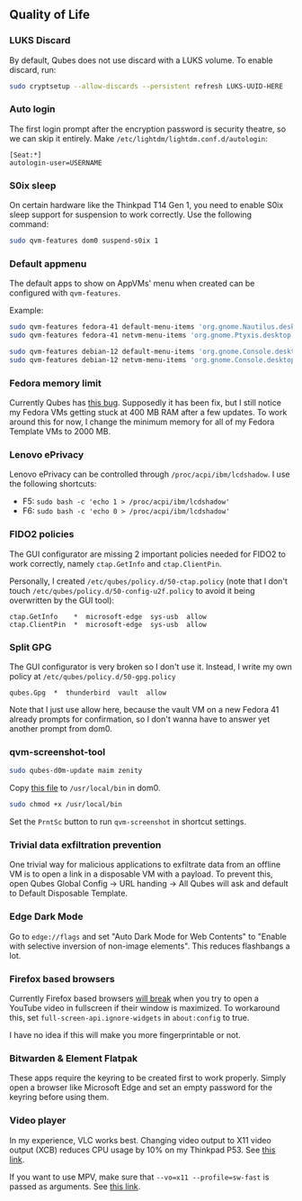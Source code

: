 ## Quality of Life

### LUKS Discard

By default, Qubes does not use discard with a LUKS volume. To enable discard, run:

```bash
sudo cryptsetup --allow-discards --persistent refresh LUKS-UUID-HERE
```

### Auto login

The first login prompt after the encryption password is security theatre, so we can skip it entirely. Make `/etc/lightdm/lightdm.conf.d/autologin`:

```
[Seat:*]
autologin-user=USERNAME
```

### S0ix sleep

On certain hardware like the Thinkpad T14 Gen 1, you need to enable S0ix sleep support for suspension to work correctly. Use the following command:

```bash
sudo qvm-features dom0 suspend-s0ix 1
```

### Default appmenu

The default apps to show on AppVMs' menu when created can be configured with `qvm-features`.

Example:

```bash
sudo qvm-features fedora-41 default-menu-items 'org.gnome.Nautilus.desktop org.gnome.Ptyxis.desktop'
sudo qvm-features fedora-41 netvm-menu-items 'org.gnome.Ptyxis.desktop'

sudo qvm-features debian-12 default-menu-items 'org.gnome.Console.desktop org.gnome.Nautilus.desktop'
sudo qvm-features debian-12 netvm-menu-items 'org.gnome.Console.desktop'
```

### Fedora memory limit

Currently Qubes has [this bug](https://github.com/QubesOS/qubes-issues/issues/9663). Supposedly it has been fix, but I still notice my Fedora VMs getting stuck at 400 MB RAM after a few updates.
To work around this for now, I change the minimum memory for all of my Fedora Template VMs to 2000 MB.

### Lenovo ePrivacy

Lenovo ePrivacy can be controlled through `/proc/acpi/ibm/lcdshadow`. I use the following shortcuts:

- F5: `sudo bash -c 'echo 1 > /proc/acpi/ibm/lcdshadow'`
- F6: `sudo bash -c 'echo 0 > /proc/acpi/ibm/lcdshadow'`

### FIDO2 policies
The GUI configurator are missing 2 important policies needed for FIDO2 to work correctly, namely `ctap.GetInfo` and `ctap.ClientPin`.

Personally, I created `/etc/qubes/policy.d/50-ctap.policy` (note that I don't touch `/etc/qubes/policy.d/50-config-u2f.policy` to avoid it being overwritten by the GUI tool):

```
ctap.GetInfo    *  microsoft-edge  sys-usb  allow
ctap.ClientPin  *  microsoft-edge  sys-usb  allow
```

### Split GPG
The GUI configurator is very broken so I don't use it. Instead, I write my own policy at `/etc/qubes/policy.d/50-gpg.policy`
```
qubes.Gpg  *  thunderbird  vault  allow
```

Note that I just use allow here, because the vault VM on a new Fedora 41 already prompts for confirmation, so I don't wanna have to answer yet another prompt from dom0.

### qvm-screenshot-tool

```bash
sudo qubes-d0m-update maim zenity
```

Copy [this file](https://github.com/ben-grande/qubes-qvm-screenshot-tool/blob/master/qvm-screenshot) to `/usr/local/bin` in dom0.

```bash
sudo chmod +x /usr/local/bin
```

Set the `PrntSc` button to run `qvm-screenshot` in shortcut settings.

### Trivial data exfiltration prevention

One trivial way for malicious applications to exfiltrate data from an offline VM is to open a link in a disposable VM with a payload. To prevent this, open Qubes Global Config -> URL handing -> All Qubes will ask and default to Default Disposable Template.

### Edge Dark Mode

Go to `edge://flags` and set "Auto Dark Mode for Web Contents" to "Enable with selective inversion of non-image elements". This reduces flashbangs a lot.

### Firefox based browsers

Currently Firefox based browsers [will break](https://github.com/QubesOS/qubes-issues/issues/8612#issuecomment-1764832181) when you try to open a YouTube video in fullscreen if their window is maximized. To workaround this, set `full-screen-api.ignore-widgets` in `about:config` to true. 

I have no idea if this will make you more fingerprintable or not.

### Bitwarden & Element Flatpak

These apps require the keyring to be created first to work properly. Simply open a browser like Microsoft Edge and set an empty password for the keyring before using them.

### Video player

In my experience, VLC works best. Changing video output to X11 video output (XCB) reduces CPU usage by 10% on my Thinkpad P53. See [this link](https://forum.qubes-os.org/t/vlc-video-playback-cpu-usage-improvement/23363).

If you want to use MPV, make sure that `--vo=x11 --profile=sw-fast` is passed as arguments. See [this link](https://forum.qubes-os.org/t/improving-video-playback-speed/21906).
